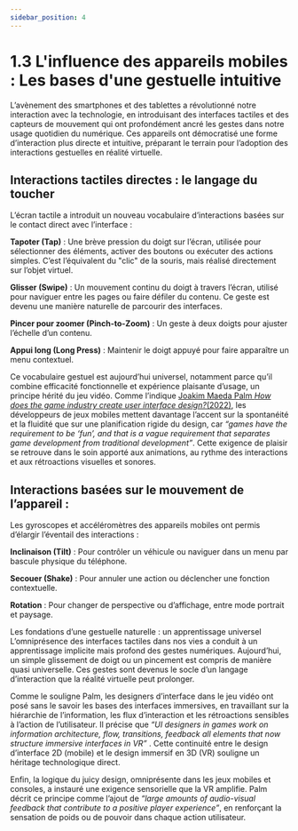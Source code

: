 ```yaml
---
sidebar_position: 4
---
```


# 1.3 L'influence des appareils mobiles : Les bases d'une gestuelle intuitive

L’avènement des smartphones et des tablettes a révolutionné notre interaction avec la technologie, en introduisant des interfaces tactiles et des capteurs de mouvement qui ont profondément ancré les gestes dans notre usage quotidien du numérique. Ces appareils ont démocratisé une forme d’interaction plus directe et intuitive, préparant le terrain pour l’adoption des interactions gestuelles en réalité virtuelle.

## Interactions tactiles directes : le langage du toucher
L’écran tactile a introduit un nouveau vocabulaire d’interactions basées sur le contact direct avec l’interface :

**Tapoter (Tap)** : Une brève pression du doigt sur l’écran, utilisée pour sélectionner des éléments, activer des boutons ou exécuter des actions simples. C’est l’équivalent du "clic" de la souris, mais réalisé directement sur l’objet virtuel.

**Glisser (Swipe)** : Un mouvement continu du doigt à travers l’écran, utilisé pour naviguer entre les pages ou faire défiler du contenu. Ce geste est devenu une manière naturelle de parcourir des interfaces.

**Pincer pour zoomer (Pinch-to-Zoom)** : Un geste à deux doigts pour ajuster l’échelle d’un contenu.

**Appui long (Long Press)** : Maintenir le doigt appuyé pour faire apparaître un menu contextuel.

Ce vocabulaire gestuel est aujourd’hui universel, notamment parce qu’il combine efficacité fonctionnelle et expérience plaisante d’usage, un principe hérité du jeu vidéo. Comme l’indique [Joakim Maeda Palm _How does the game industry create user interface design?_(2022)](https://www.diva-portal.org/smash/get/diva2%3A1710174/FULLTEXT01.pdf), les développeurs de jeux mobiles mettent davantage l’accent sur la spontanéité et la fluidité que sur une planification rigide du design, car _“games have the requirement to be ‘fun’, and that is a vague requirement that separates game development from traditional development”_. Cette exigence de plaisir se retrouve dans le soin apporté aux animations, au rythme des interactions et aux rétroactions visuelles et sonores.

## Interactions basées sur le mouvement de l’appareil :
Les gyroscopes et accéléromètres des appareils mobiles ont permis d’élargir l’éventail des interactions :

**Inclinaison (Tilt)** : Pour contrôler un véhicule ou naviguer dans un menu par bascule physique du téléphone.

**Secouer (Shake)** : Pour annuler une action ou déclencher une fonction contextuelle.

**Rotation** : Pour changer de perspective ou d’affichage, entre mode portrait et paysage.


Les fondations d’une gestuelle naturelle : un apprentissage universel
L’omniprésence des interfaces tactiles dans nos vies a conduit à un apprentissage implicite mais profond des gestes numériques. Aujourd’hui, un simple glissement de doigt ou un pincement est compris de manière quasi universelle. Ces gestes sont devenus le socle d’un langage d’interaction que la réalité virtuelle peut prolonger.

Comme le souligne Palm, les designers d’interface dans le jeu vidéo ont posé sans le savoir les bases des interfaces immersives, en travaillant sur la hiérarchie de l’information, les flux d’interaction et les rétroactions sensibles à l’action de l’utilisateur. Il précise que _“UI designers in games work on information architecture, flow, transitions, feedback all elements that now structure immersive interfaces in VR”_
. Cette continuité entre le design d’interface 2D (mobile) et le design immersif en 3D (VR) souligne un héritage technologique direct.

Enfin, la logique du juicy design, omniprésente dans les jeux mobiles et consoles, a instauré une exigence sensorielle que la VR amplifie. Palm décrit ce principe comme l’ajout de _“large amounts of audio-visual feedback that contribute to a positive player experience”_, en renforçant la sensation de poids ou de pouvoir dans chaque action utilisateur.
